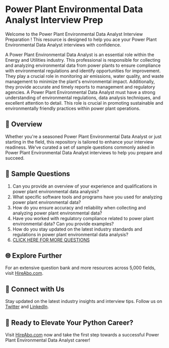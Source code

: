 # Power Plant Environmental Data Analyst Interview Prep

Welcome to the Power Plant Environmental Data Analyst Interview Preparation ! This resource is designed to help you ace your Power Plant Environmental Data Analyst interviews with confidence.

A Power Plant Environmental Data Analyst is an essential role within the Energy and Utilities industry. This professional is responsible for collecting and analyzing environmental data from power plants to ensure compliance with environmental regulations and identify opportunities for improvement. They play a crucial role in monitoring air emissions, water quality, and waste management to minimize the plant's environmental impact. Additionally, they provide accurate and timely reports to management and regulatory agencies. A Power Plant Environmental Data Analyst must have a strong understanding of environmental regulations, data analysis techniques, and excellent attention to detail. This role is crucial in promoting sustainable and environmentally friendly practices within power plant operations.

## 🚀 Overview

Whether you're a seasoned Power Plant Environmental Data Analyst or just starting in the field, this repository is tailored to enhance your interview readiness. We've curated a set of sample questions commonly asked in Power Plant Environmental Data Analyst interviews to help you prepare and succeed.

## 📝 Sample Questions

1. Can you provide an overview of your experience and qualifications in power plant environmental data analysis?
2. What specific software tools and programs have you used for analyzing power plant environmental data?
3. How do you ensure accuracy and reliability when collecting and analyzing power plant environmental data?
4. Have you worked with regulatory compliance related to power plant environmental data? Can you provide examples?
5. How do you stay updated on the latest industry standards and regulations in power plant environmental data analysis?
6. [CLICK HERE FOR MORE QUESTIONS](https://hireabo.com/job/20_4_34/Power%20Plant%20Environmental%20Data%20Analyst)

## 🌐 Explore Further

For an extensive question bank and more resources across 5,000 fields, visit [HireAbo.com](https://www.hireabo.com).

## 📱 Connect with Us

Stay updated on the latest industry insights and interview tips. Follow us on [Twitter](https://twitter.com/hireabo) and [LinkedIn](https://www.linkedin.com/in/hire-abo-3609972a8/).

## 🚀 Ready to Elevate Your Python Career?

Visit [HireAbo.com](https://www.hireabo.com) now and take the first step towards a successful Power Plant Environmental Data Analyst career!